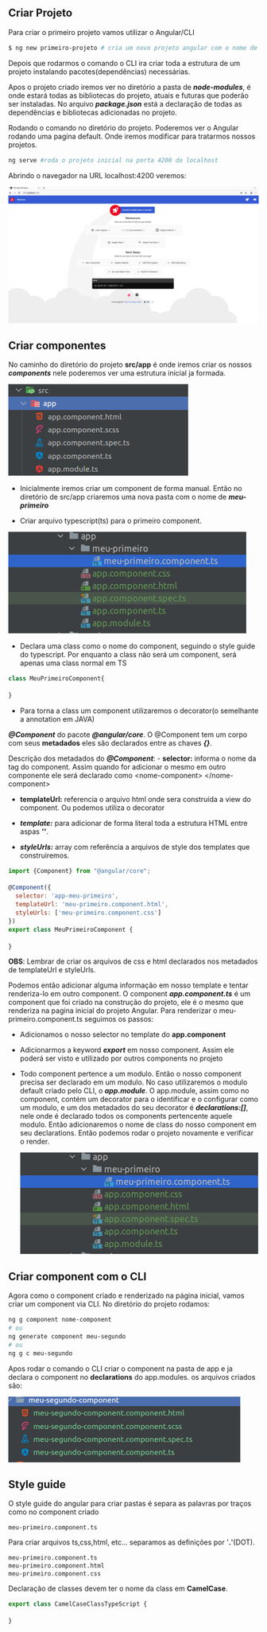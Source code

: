 ## Criar Projeto
Para criar o primeiro projeto vamos utilizar o Angular/CLI

~~~ bash
$ ng new primeiro-projeto # cria um novo projeto angular com o nome de primeiro-projeto
~~~
Depois que rodarmos o comando o CLI ira criar toda a estrutura de um projeto
instalando pacotes(dependências) necessárias.

Apos o projeto criado iremos ver no diretório a pasta de ***node-modules***, é onde estará
todas as bibliotecas do projeto, atuais e futuras que poderão ser instaladas.
No arquivo ***package.json*** está a declaração de todas as dependências e bibliotecas adicionadas no projeto.


 Rodando o comando no diretório do projeto. Poderemos ver o Angular rodando uma pagina default. Onde iremos
modificar para tratarmos nossos projetos.
~~~ bash
ng serve #roda o projeto inicial na porta 4200 do localhost
~~~

Abrindo o navegador na URL localhost:4200 veremos:

![](/annotations/assets/img/intro_005.png)

## Criar componentes
No caminho do diretório do projeto **src/app** é onde iremos criar os nossos ***components***
nele poderemos ver uma estrutura inicial ja formada.

![](/annotations/assets/img/intro_006.png)

- Inicialmente iremos criar um component de forma manual. Então no diretório de src/app criaremos uma nova
pasta com o nome de ***meu-primeiro***

- Criar arquivo typescript(ts) para o primeiro component.

![](/annotations/assets/img/intro_009.png)

- Declara uma class como o nome do component, seguindo o style guide do typescript. Por enquanto
a class não será um component, será apenas uma class normal em TS

~~~ javascript
class MeuPrimeiroComponent{

}
~~~

-  Para torna a class um component utilizaremos o decorator(o semelhante a annotation em JAVA)

***@Component*** do pacote ***@angular/core***. O @Component tem um corpo com seus **metadados** eles são
declarados entre as chaves ***{}***. 

Descrição dos metadados do ***@Component***:
    - **selector:** informa o nome da tag do component. Assim quando for adicionar o mesmo em outro componente
ele será declarado como \<nome-component\> \</nome-component\>
    
- **templateUrl:** referencia o arquivo html onde sera construída a view do component. Ou podemos utiliza o decorator 

- ***template:*** para adicionar de forma literal toda a estrutura HTML entre aspas  **''**.

- ***styleUrls:*** array com referência a arquivos de style dos templates que construiremos.


~~~ javascript
import {Component} from "@angular/core";

@Component({
  selector: 'app-meu-primeiro',
  templateUrl: 'meu-primeiro.component.html',
  styleUrls: ['meu-primeiro.component.css']
})
export class MeuPrimeiroComponent {

}
~~~

**OBS**: Lembrar de criar os arquivos de css e html declarados nos metadados de templateUrl e styleUrls.

 Podemos então adicionar alguma informação em nosso template e tentar renderiza-lo em outro component. O component 
 ***app.component.ts*** é um component que foi criado na construção do projeto, ele é o mesmo que renderiza na pagina 
 inicial do projeto Angular. Para renderizar o meu-primeiro.component.ts seguimos os passos:


- Adicionamos o nosso selector no template do **app.component**
- Adicionarmos a keyword ***export*** em nosso component. Assim ele poderá ser visto e utilizado por outros components 
no projeto
- Todo component pertence a um modulo. Então o nosso component precisa ser declarado em um modulo. No caso utilizaremos
o modulo default criado pelo CLI, o ***app.module***. O app.module, assim como no component, contém um decorator para o 
identificar e o configurar como um modulo, e um dos metadados do seu decorator é ***declarations:[]***, nele onde
é declarado todos os components pertencente aquele modulo. Então adicionaremos o nome de class do nosso component em seu
declarations. Então podemos rodar o projeto novamente e verificar o render.

  ![](/annotations/assets/img/intro_009.png)


## Criar component com o CLI
Agora como o component criado e renderizado na página inicial, vamos criar um component via CLI. 
No diretório do projeto rodamos:

~~~ bash
ng g component nome-component
# ou
ng generate component meu-segundo
# ou
ng g c meu-segundo
~~~

Apos rodar o comando o CLI criar o component na pasta de app e ja declara o component
no **declarations** do app.modules.
os arquivos criados são:

![](/annotations/assets/img/intro_007.png)



## Style guide
O style guide do angular para criar pastas é separa as palavras por traços como no component criado

    meu-primeiro.component.ts

Para criar arquivos ts,css,html, etc... separamos as definições por '**.**'(DOT).

    meu-primeiro.component.ts
    meu-primeiro.component.html
    meu-primeiro.component.css
    
Declaração de classes devem ter o nome da class em **CamelCase**.

```typescript
export class CamelCaseClassTypeScript {
    
}
```


